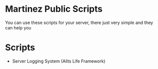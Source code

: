 # Martinez Public Scripts
 You can use these scripts for your server, there just very simple and they can help you

# Scripts
- Server Logging System (Alits Life Framework)